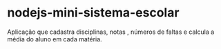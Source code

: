 # nodejs-mini-sistema-escolar
Aplicação que cadastra disciplinas, notas , números de faltas e calcula a média do aluno em cada matéria.
